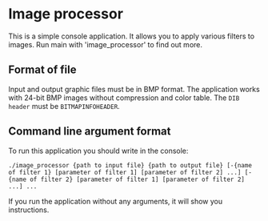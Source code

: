 # Image processor

This is a simple console application. It allows you to apply various filters to images. Run main with 'image_processor' to find out more.

## Format of file

Input and output graphic files must be in BMP format. The application works with 24-bit BMP images without compression and color table. The `DIB header` must be `BITMAPINFOHEADER`.

## Command line argument format

To run this application you should write in the console:

`./image_processor {path to input file} {path to output file} [-{name of filter 1} [parameter of filter 1] [parameter of filter 2] ...] [-{name of filter 2} [parameter of filter 1] [parameter of filter 2] ...] ...`

If you run the application without any arguments, it will show you instructions.

